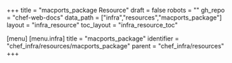 +++
title = "macports_package Resource"
draft = false
robots = ""
gh_repo = "chef-web-docs"
data_path = ["infra","resources","macports_package"]
layout = "infra_resource"
toc_layout = "infra_resource_toc"

[menu]
  [menu.infra]
    title = "macports_package"
    identifier = "chef_infra/resources/macports_package"
    parent = "chef_infra/resources"
+++

<!-- The contents of this page are automatically generated from the macports_package.yaml file in the data/infra/resources directory. -->
<!-- To suggest a change, edit the https://github.com/chef/chef/blob/main/lib/chef/resource/macports_package.rb file and submit a pull request to the https://github.com/chef/chef repository. -->
<!-- markdownlint-disable-file -->
